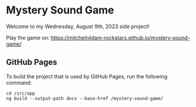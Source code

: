 # Mystery Sound Game

Welcome to my Wednesday, August 9th, 2023 side project!

Play the game on: https://mitchelnijdam-rockstars.github.io/mystery-sound-game/


## GitHub Pages
To build the project that is used by GitHub Pages, run the following command:

```
cd /src/app
ng build --output-path docs --base-href /mystery-sound-game/
```
